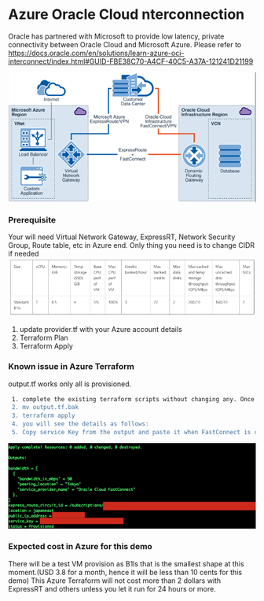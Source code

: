# Azure Oracle Cloud nterconnection

Oracle has partnered with Microsoft to provide low latency, private connectivity between Oracle Cloud and Microsoft Azure. 
Please refer to https://docs.oracle.com/en/solutions/learn-azure-oci-interconnect/index.html#GUID-FBE38C70-A4CF-40C5-A37A-121241D21199

![](images/overview.png)

### Prerequisite 

Your will need Virtual Network Gateway, ExpressRT, Network Security Group, Route table, etc in Azure end. 
Only thing you need is to change CIDR if needed
![](images/B1ls.png)

1. update provider.tf with your Azure account details
2. Terraform Plan
3. Terraform Apply

### Known issue in Azure Terraform
output.tf works only all is provisioned. 
```sh
 1. complete the existing terraform scripts without changing any. Once it's done, please go to step #2.
 2. mv output.tf.bak
 3. terraform apply
 4. you will see the details as follows:
 5. Copy service Key from the output and paste it when FastConnect is created in Oracle Cloud to complete interconnection between FastConnect and ExpressRT

```
 ![](images/output.png)


### Expected cost in Azure for this demo
There will be a test VM provision as B1ls that is the smallest shape at this moment.(USD 3.8 for a month, hence it will be less than 10 cents for this demo)
This Azure Terraform will not cost more than 2 dollars with ExpressRT and others unless you let it run for 24 hours or more.

